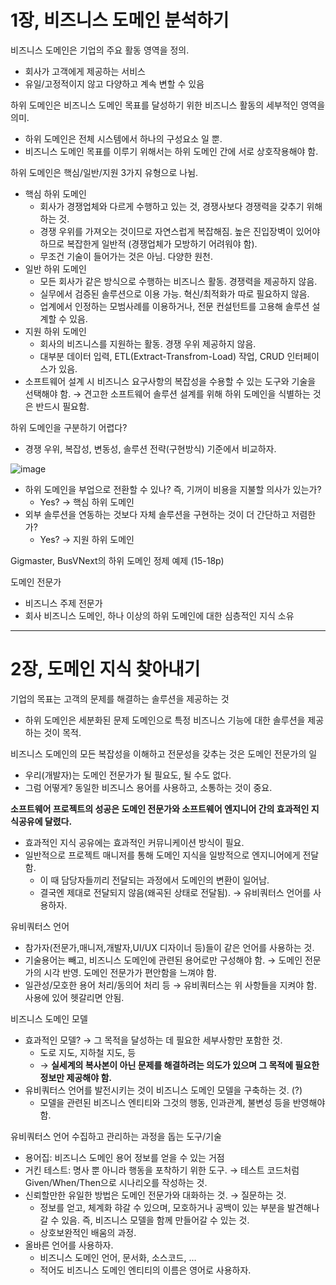 # 1장, 비즈니스 도메인 분석하기

비즈니스 도메인은 기업의 주요 활동 영역을 정의.

- 회사가 고객에게 제공하는 서비스
- 유일/고정적이지 않고 다양하고 계속 변할 수 있음

하위 도메인은 비즈니스 도메인 목표를 달성하기 위한 비즈니스 활동의 세부적인 영역을 의미.

- 하위 도메인은 전체 시스템에서 하나의 구성요소 일 뿐.
- 비즈니스 도메인 목표를 이루기 위해서는 하위 도메인 간에 서로 상호작용해야 함.

하위 도메인은 핵심/일반/지원 3가지 유형으로 나뉨.

- 핵심 하위 도메인
    - 회사가 경쟁업체와 다르게 수행하고 있는 것, 경쟁사보다 경쟁력을 갖추기 위해 하는 것.
    - 경쟁 우위를 가져오는 것이므로 자연스럽게 복잡해짐. 높은 진입장벽이 있어야하므로 복잡한게 일반적 (경쟁업체가 모방하기 어려워야 함).
    - 무조건 기술이 들어가는 것은 아님. 다양한 원천.
- 일반 하위 도메인
    - 모든 회사가 같은 방식으로 수행하는 비즈니스 활동. 경쟁력을 제공하지 않음.
    - 실무에서 검증된 솔루션으로 이용 가능. 혁신/최적화가 따로 필요하지 않음.
    - 업계에서 인정하는 모범사례를 이용하거나, 전문 컨설턴트를 고용해 솔루션 설계할 수 있음.
- 지원 하위 도메인
    - 회사의 비즈니스를 지원하는 활동. 경쟁 우위 제공하지 않음.
    - 대부분 데이터 입력, ETL(Extract-Transfrom-Load) 작업, CRUD 인터페이스가 있음.
- 소프트웨어 설계 시 비즈니스 요구사항의 복잡성을 수용할 수 있는 도구와 기술을 선택해야 함. → 견고한 소프트웨어 솔루션 설계를 위해 하위 도메인을 식별하는 것은 반드시 필요함.

하위 도메인을 구분하기 어렵다? 

- 경쟁 우위, 복잡성, 변동성, 솔루션 전략(구현방식) 기준에서 비교하자.

![image](https://user-images.githubusercontent.com/37873745/222432967-2c2974d9-f719-4e86-a028-689e32deef44.png)

- 하위 도메인을 부업으로 전환할 수 있나? 즉, 기꺼이 비용을 지불할 의사가 있는가?
    - Yes?  → 핵심 하위 도메인
- 외부 솔루션을 연동하는 것보다 자체 솔루션을 구현하는 것이 더 간단하고 저렴한가?
    - Yes? → 지원 하위 도메인

Gigmaster, BusVNext의 하위 도메인 정제 예제 (15-18p)

도메인 전문가

- 비즈니스 주제 전문가
- 회사 비즈니스 도메인, 하나 이상의 하위 도메인에 대한 심층적인 지식 소유

----

# 2장, 도메인 지식 찾아내기

기업의 목표는 고객의 문제를 해결하는 솔루션을 제공하는 것

- 하위 도메인은 세분화된 문제 도메인으로 특정 비즈니스 기능에 대한 솔루션을 제공하는 것이 목적.

비즈니스 도메인의 모든 복잡성을 이해하고 전문성을 갖추는 것은 도메인 전문가의 일

- 우리(개발자)는 도메인 전문가가 될 필요도, 될 수도 없다.
- 그럼 어떻게? 동일한 비즈니스 용어를 사용하고, 소통하는 것이 중요.

**소프트웨어 프로젝트의 성공은 도메인 전문가와 소프트웨어 엔지니어 간의 효과적인 지식공유에 달렸다.** 

- 효과적인 지식 공유에는 효과적인 커뮤니케이션 방식이 필요.
- 일반적으로 프로젝트 매니저를 통해 도메인 지식을 일방적으로 엔지니어에게 전달함.
    - 이 때 담당자들끼리 전달되는 과정에서 도메인의 변환이 일어남.
    - 결국엔 제대로 전달되지 않음(왜곡된 상태로 전달됨). → 유비쿼터스 언어를 사용하자.

유비쿼터스 언어

- 참가자(전문가,매니저,개발자,UI/UX 디자이너 등)들이 같은 언어를 사용하는 것.
- 기술용어는 빼고, 비즈니스 도메인에 관련된 용어로만 구성해야 함. → 도메인 전문가의 시각 반영. 도메인 전문가가 편안함을 느껴야 함.
- 일관성/모호한 용어 처리/동의어 처리 등 → 유비쿼터스는 위 사항들을 지켜야 함. 사용에 있어 헷갈리면 안됨.

비즈니스 도메인 모델

- 효과적인 모델? → 그 목적을 달성하는 데 필요한 세부사항만 포함한 것.
    - 도로 지도, 지하철 지도, 등
    - → **실세계의 복사본이 아닌 문제를 해결하려는 의도가 있으며 그 목적에 필요한 정보만 제공해야 함.**
- 유비쿼터스 언어를 발전시키는 것이 비즈니스 도메인 모델을 구축하는 것. (?)
    - 모델을 관련된 비즈니스 엔티티와 그것의 행동, 인과관계, 불변성 등을 반영해야 함.

유비쿼터스 언어 수집하고 관리하는 과정을 돕는 도구/기술

- 용어집: 비즈니스 도메인 용어 정보를 얻을 수 있는 거점
- 거킨 테스트: 명사 뿐 아니라 행동을 포착하기 위한 도구. → 테스트 코드처럼 Given/When/Then으로 시나리오를 작성하는 것.
- 신뢰할만한 유일한 방법은 도메인 전문가와 대화하는 것. → 질문하는 것.
    - 정보를 얻고, 체계화 햐갈 수 있으며, 모호하거나 공백이 있는 부분을 발견해나갈 수 있음. 즉, 비즈니스 모델을 함께 만들어갈 수 있는 것.
    - 상호보완적인 배움의 과정.
- 올바른 언어를 사용하자.
    - 비즈니스 도메인 언어, 문서화, 소스코드, …
    - 적어도 비즈니스 도메인 엔티티의 이름은 영어로 사용하자.
